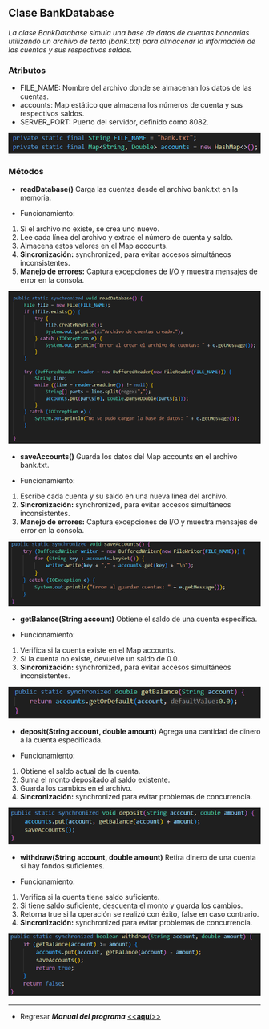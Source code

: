 ## Clase BankDatabase

_La clase BankDatabase simula una base de datos de cuentas bancarias utilizando un archivo de texto (bank.txt) para almacenar la información de las cuentas y sus respectivos saldos._

### Atributos
- FILE_NAME: Nombre del archivo donde se almacenan los datos de las cuentas.
- accounts: Map estático que almacena los números de cuenta y sus respectivos saldos.
- SERVER_PORT: Puerto del servidor, definido como 8082.

![image](./images/image1.png)

### Métodos

- **readDatabase()**
Carga las cuentas desde el archivo bank.txt en la memoria.

-	Funcionamiento: 
1.	Si el archivo no existe, se crea uno nuevo.
2.	Lee cada línea del archivo y extrae el número de cuenta y saldo.
3.	Almacena estos valores en el Map accounts.
4.	**Sincronización:** synchronized, para evitar accesos simultáneos inconsistentes.
5.	**Manejo de errores:** Captura excepciones de I/O y muestra mensajes de error en la consola.

![image](./images/image2.png)

- **saveAccounts()**
Guarda los datos del Map accounts en el archivo bank.txt.

-	Funcionamiento: 
1.	Escribe cada cuenta y su saldo en una nueva línea del archivo.
2.	**Sincronización:** synchronized, para evitar accesos simultáneos inconsistentes.
3.	**Manejo de errores:** Captura excepciones de I/O y muestra mensajes de error en la consola.

![image](./images/image3.png)

- **getBalance(String account)**
Obtiene el saldo de una cuenta específica.

-	Funcionamiento: 
1.	Verifica si la cuenta existe en el Map accounts.
2.	Si la cuenta no existe, devuelve un saldo de 0.0.
3.	**Sincronización:** synchronized, para evitar accesos simultáneos inconsistentes.

![image](./images/image4.png)

- **deposit(String account, double amount)**
Agrega una cantidad de dinero a la cuenta especificada.

-	Funcionamiento: 
1.	Obtiene el saldo actual de la cuenta.
2.	Suma el monto depositado al saldo existente.
3.	Guarda los cambios en el archivo.
4.	**Sincronización:** synchronized para evitar problemas de concurrencia.

![image](./images/image5.png)

- **withdraw(String account, double amount)**
Retira dinero de una cuenta si hay fondos suficientes.

-	Funcionamiento: 
1.	Verifica si la cuenta tiene saldo suficiente.
2.	Si tiene saldo suficiente, descuenta el monto y guarda los cambios.
3.	Retorna true si la operación se realizó con éxito, false en caso contrario.
4.	**Sincronización:** synchronized para evitar problemas de concurrencia.


![iamge](./images/image6.png)

---
- Regresar _**Manual del programa**_ [<<**aquí**>>](./MANUAL_PROGRAMA.md) 